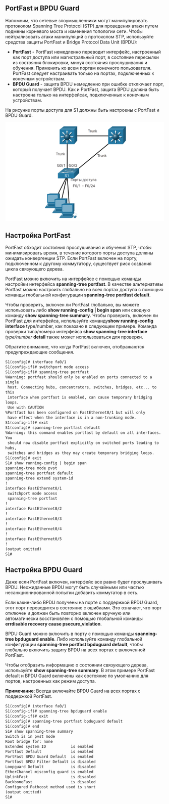 <!-- 11.5.1 -->
## PortFast и BPDU Guard

Напомним, что сетевые злоумышленники могут манипулировать протоколом Spanning Tree Protocol (STP) для проведения атаки путем подмены корневого моста и изменения топологии сети. Чтобы нейтрализовать атаки манипуляций с протоколом STP, используйте средства защиты PortFast и Bridge Protocol Data Unit (BPDU):

* **PortFast** \- PortFast немедленно переводит интерфейс, настроенный как порт доступа или магистральный порт, в состояние пересылки из состояния блокировки, минуя состояния прослушивания и обучения. Применить ко всем портам конечного пользователя. PortFast следует настраивать только на портах, подключенных к конечным устройствам.
* **BPDU Guard** \- защита BPDU немедленно при ошибке отключает порт, который получает BPDU. Как и PortFast, защита BPDU должна быть настроена только на интерфейсах, подключенных к конечным устройствам.

На рисунке порты доступа для S1 должны быть настроены с PortFast и BPDU Guard.

![](./assets/11.5.1.png)


<!-- 11.5.2 -->
## Настройка PortFast

PortFast обходит состояния прослушивания и обучения STP, чтобы минимизировать время, в течение которого порты доступа должны ожидать конвергенции STP. Если PortFast включен на порту, подключенном к другому коммутатору, существует риск создания цикла связующего дерева.

PortFast можно включить на интерфейсе с помощью команды настройки интерфейса **spanning-tree portfast**. В качестве альтернативы Portfast можно настроить глобально на всех портах доступа с помощью команды глобальной конфигурации **spanning-tree portfast default**.

Чтобы проверить, включен ли PortFast глобально, вы можете использовать либо **show running-config | begin span** или сводную команду **show spanning-tree summary**. Чтобы проверить, включен ли PortFast для интерфейса, используйте команду**show running-config interface** type/number, как показано в следующем примере. Команда проверки типа/номера интерфейса **show spanning-tree interface** _type/number_ **detail** также может использоваться для проверки.

Обратите внимание, что когда PortFast включен, отображаются предупреждающие сообщения.

```
S1(config)# interface fa0/1
S1(config-if)# switchport mode access
S1(config-if)# spanning-tree portfast
%Warning: portfast should only be enabled on ports connected to a single
 host. Connecting hubs, concentrators, switches, bridges, etc... to this
 interface when portfast is enabled, can cause temporary bridging loops.
 Use with CAUTION
%Portfast has been configured on FastEthernet0/1 but will only
 have effect when the interface is in a non-trunking mode.
S1(config-if)# exit
S1(config)# spanning-tree portfast default
%Warning: this command enables portfast by default on all interfaces. You
 should now disable portfast explicitly on switched ports leading to hubs,
 switches and bridges as they may create temporary bridging loops.
S1(config)# exit
S1# show running-config | begin span
spanning-tree mode pvst
spanning-tree portfast default
spanning-tree extend system-id
!
interface FastEthernet0/1
 switchport mode access
 spanning-tree portfast
!
interface FastEthernet0/2
!
interface FastEthernet0/3
!
interface FastEthernet0/4
!
interface FastEthernet0/5
! 
(output omitted)
S1#
```

<!-- 11.5.3 -->
## Настройка BPDU Guard

Даже если PortFast включен, интерфейс все равно будет прослушивать BPDU. Неожиданные BPDU могут быть случайными или частью несанкционированной попытки добавить коммутатор в сеть.

Если какие-либо BPDU получены на порте с поддержкой BPDU Guard, этот порт переводится в состояние с ошибками. Это означает, что порт отключен и должен быть повторно включен вручную или автоматически восстановлен с помощью глобальной команды **errdisable recovery cause psecure\_violation**.

BPDU Guard можно включить в порту с помощью команды **spanning-tree bpduguard enable**. Либо используйте команду глобальной конфигурации **spanning-tree portfast bpduguard default**, чтобы глобально включить защиту BPDU на всех портах с включенной PortFast.

Чтобы отобразить информацию о состоянии связующего дерева, используйте **show spanning-tree summary**. В этом примере PortFast default и BPDU Guard включены как состояние по умолчанию для портов, настроенных как режим доступа.

**Примечание**: Всегда включайте BPDU Guard на всех портах с поддержкой PortFast.

```
S1(config)# interface fa0/1
S1(config-if)# spanning-tree bpduguard enable
S1(config-if)# exit
S1(config)# spanning-tree portfast bpduguard default
S1(config)# end
S1# show spanning-tree summary
Switch is in pvst mode
Root bridge for: none
Extended system ID           is enabled
Portfast Default             is enabled
PortFast BPDU Guard Default  is enabled
Portfast BPDU Filter Default is disabled
Loopguard Default            is disabled
EtherChannel misconfig guard is enabled
UplinkFast                   is disabled
BackboneFast                 is disabled
Configured Pathcost method used is short
(output omitted)
S1#
```

<!-- 11.5.4 -->
<!-- syntax -->
